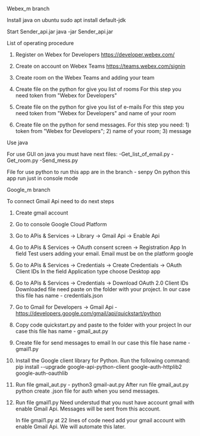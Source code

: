 Webex_m branch

Install java on ubuntu
    sudo apt install default-jdk

Start Sender_api.jar
    java -jar Sender_api.jar

List of operating procedure

1. Register on Webex for Developers https://developer.webex.com/
2. Create on account on Webex Teams https://teams.webex.com/signin
3. Create room on the Webex Teams and adding your team

4. Create file on the python for give you list of rooms
    For this step you need token from "Webex for Developers" 
5. Create file on the python for give you list of e-mails
    For this step you need token from "Webex for Developers" and name of your room
6. Create file on the python for send messages. 
    For this step you need: 1) token from "Webex for Developers"; 2) name of your room; 3) message 

Use java

For use GUI on java you must have next files:
-Get_list_of_email.py
-Get_room.py
-Send_mess.py

File for use python to run this app are in the branch - senpy
On python this app run just in console mode



Google_m branch

To connect Gmail Api need to do next steps

1. Create gmail account
2. Go to console Google Cloud Platform 
3. Go to APis & Services -> Library -> Gmail Api -> Enable Api
4. Go to APis & Services -> OAuth consent screen -> Registration App
    In field Test users adding your email. Email must be on the platform google
5. Go to APis & Services -> Credentials -> Create Credentials -> OAuth Client IDs
    In the field Application type choose Desktop app
6. Go to APis & Services -> Credentials -> Download OAuth 2.0 Client IDs
    Downloaded file need paste on the folder with your project. 
    In our case this file has name - credentials.json
7. Go to Gmail for Developers -> Gmail Api - https://developers.google.com/gmail/api/quickstart/python
8. Copy code quickstart.py and paste to the folder with your project
    In our case this file has name - gmail_aut.py
9. Create file for send messages to email
    In our case this file hase name - gmail1.py
10. Install the Google client library for Python. Run the following command:
    pip install --upgrade google-api-python-client google-auth-httplib2 google-auth-oauthlib
11. Run file gmail_aut.py - python3 gmail-aut.py
    After run file gmail_aut.py python create .json file for auth when you send messages.
11. Run file gmail1.py
    Need understud that you nust have account gmail with enable Gmail Api. Messages will be sent from this account. 

    In file gmail1.py at 22 lines of code need add your gmail account with enable Gmail Api.
    We will automate this later. 

   


